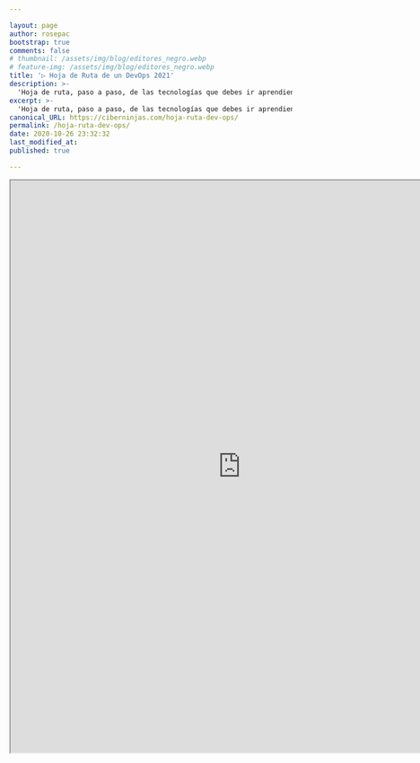 ```yaml
---

layout: page
author: rosepac
bootstrap: true
comments: false
# thumbnail: /assets/img/blog/editores_negro.webp
# feature-img: /assets/img/blog/editores_negro.webp
title: '▷ Hoja de Ruta de un DevOps 2021'
description: >-
  'Hoja de ruta, paso a paso, de las tecnologías que debes ir aprendiendo para ser un auténtico DevOps de aplicaciones y páginas web'
excerpt: >-
  'Hoja de ruta, paso a paso, de las tecnologías que debes ir aprendiendo para ser un auténtico DevOps de aplicaciones y páginas web'
canonical_URL: https://ciberninjas.com/hoja-ruta-dev-ops/
permalink: /hoja-ruta-dev-ops/
date: 2020-10-26 23:32:32
last_modified_at: 
published: true

---
```


<!-- https://drive.google.com/file/d/1fCoclekxQciAi6Utivn0CAV0JheKFmdS/view?usp=sharing -->
<iframe src="https://drive.google.com/file/d/1fCoclekxQciAi6Utivn0CAV0JheKFmdS/preview" width="820" height="1020"></iframe>

<!-- nodejs 15: https://morioh.com/p/3412cfdabbf8  -->